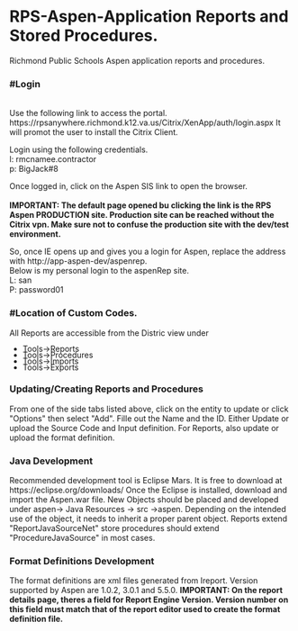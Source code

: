 # RPS-Aspen-Application Reports and Stored Procedures.
Richmond Public Schools Aspen application reports and procedures.

<h3>#Login</h3><br>
Use the following link to access the portal.
https://rpsanywhere.richmond.k12.va.us/Citrix/XenApp/auth/login.aspx
It will promot the user to install the Citrix Client.

Login using the following credentials.<br>
l:  rmcnamee.contractor<br>
p:  BigJack#8

Once logged in, click on the Aspen SIS link to open the browser. <br><br>
<b>IMPORTANT: The default page opened bu clicking the link is the RPS Aspen PRODUCTION site.  Production site can be reached without the Citrix vpn.  Make sure not to confuse the production site with the dev/test environment.</b>
 
So, once IE opens up and gives you a login for Aspen, replace the address with http://app-aspen-dev/aspenrep.<br>
Below is my personal login to the aspenRep site. <br>
L: san<br>
P: password01

<h3>#Location of Custom Codes.</h3>
All Reports are accessible from the Distric view under 
<ul style="line-height:80%">
  <li>Tools->Reports</li>
  <li>Tools->Procedures</li>
  <li>Tools->Imports</li>
  <li>Tools->Exports</li>
</ul>

<h3>Updating/Creating Reports and Procedures</h3> 
From one of the side tabs listed above, click on the entity to update or click "Options" then select "Add".  Fille out the Name and the ID. Either Update or upload the Source Code and Input definition.  For Reports, also update or upload the format definition.

<h3>Java Development</h3>  
Recommended development tool is Eclipse Mars.  It is free to download at https://eclipse.org/downloads/ 
Once the Eclipse is installed, download and import the Aspen.war file.
New Objects should be placed and developed under aspen-> Java Resources -> src ->aspen.
Depending on the intended use of the object, it needs to inherit a proper parent object.
Reports extend "ReportJavaSourceNet" store procedures should extend "ProcedureJavaSource" in most cases.  


<h3>Format Definitions Development </h3>
The format definitions are xml files generated from Ireport.  Version supported by Aspen are 1.0.2, 3.0.1 and 5.5.0.  
<b>IMPORTANT: On the report details page, theres a field for Report Engine Version.  Version number on this field must match that of the report editor used to create the format definition file.  

